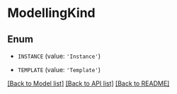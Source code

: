 # ModellingKind


## Enum

* `INSTANCE` (value: `'Instance'`)

* `TEMPLATE` (value: `'Template'`)

[[Back to Model list]](../README.md#documentation-for-models) [[Back to API list]](../README.md#documentation-for-api-endpoints) [[Back to README]](../README.md)


